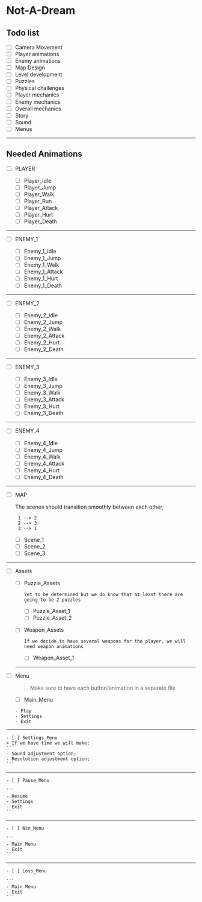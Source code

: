 # Not-A-Dream


## Todo list

- [ ] Camera Movement
- [ ] Player animations
- [ ] Enemy animations
- [ ] Map Design
- [ ] Level development
- [ ] Puzzles
- [ ] Physical challenges
- [ ] Player mechanics
- [ ] Enemy mechanics
- [ ] Overall mechanics
- [ ] Story
- [ ] Sound
- [ ] Menus

--------------------------------------------------------------------------------
 
## Needed Animations

- [ ] PLAYER

    - [ ] Player_Idle
    - [ ] Player_Jump
    - [ ] Player_Walk
    - [ ] Player_Run
    - [ ] Player_Attack
    - [ ] Player_Hurt
    - [ ] Player_Death

--------------------------------------------------------------------------------

- [ ] ENEMY_1

    - [ ] Enemy_1_Idle
    - [ ] Enemy_1_Jump
    - [ ] Enemy_1_Walk
    - [ ] Enemy_1_Attack
    - [ ] Enemy_1_Hurt
    - [ ] Enemy_1_Death

--------------------------------------------------------------------------------

- [ ] ENEMY_2

    - [ ] Enemy_2_Idle
    - [ ] Enemy_2_Jump
    - [ ] Enemy_2_Walk
    - [ ] Enemy_2_Attack
    - [ ] Enemy_2_Hurt
    - [ ] Enemy_2_Death
 
--------------------------------------------------------------------------------

- [ ] ENEMY_3

    - [ ] Enemy_3_Idle
    - [ ] Enemy_3_Jump
    - [ ] Enemy_3_Walk
    - [ ] Enemy_3_Attack
    - [ ] Enemy_3_Hurt
    - [ ] Enemy_3_Death

--------------------------------------------------------------------------------

- [ ] ENEMY_4

    - [ ] Enemy_4_Idle
    - [ ] Enemy_4_Jump
    - [ ] Enemy_4_Walk
    - [ ] Enemy_4_Attack
    - [ ] Enemy_4_Hurt
    - [ ] Enemy_4_Death

--------------------------------------------------------------------------------

- [ ] MAP
    
    The scenes should transition smoothly between each other,
    ```
     1 --> 2 
     2 --> 3
     3 --> 1
    ```

    - [ ] Scene_1 
    - [ ] Scene_2
    - [ ] Scene_3

--------------------------------------------------------------------------------

- [ ] Assets

    - [ ] Puzzle_Assets
        ```
        Yet to be determined but we do know that at least there are going to be 2 puzzles
        ```
        - [ ] Puzzle_Asset_1
        - [ ] Puzzle_Asset_2

    - [ ] Weapon_Assets

        ```
        If we decide to have several weapons for the player, we will need weapon animations
        ```
        - [ ] Weapon_Asset_1
  
  --------------------------------------------------------------------------------

- [ ] Menu
    > Make sure to have each button/animation in a separate file

    - [ ] Main_Menu
    ```
    - Play
    - Settings
    - Exit
    ```
--------------------------
    - [ ] Settings_Menu
    > If we have time we will make:
    ```
    - Sound adjustment option; 
    - Resolution adjustment option;
    ```
--------------------------
    - [ ] Pause_Menu

    ```
    - Resume
    - Settings
    - Exit
    ```
--------------------------
    - [ ] Win_Menu

    ```
    - Main Menu
    - Exit
    ```
--------------------------
    - [ ] Loss_Menu

    ```
    - Main Menu
    - Exit
    ```